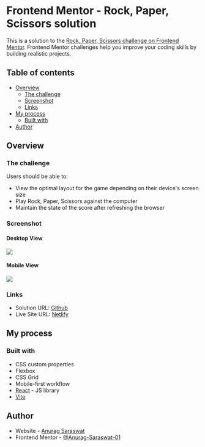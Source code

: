 # Frontend Mentor - Rock, Paper, Scissors solution

This is a solution to the [Rock, Paper, Scissors challenge on Frontend Mentor](https://www.frontendmentor.io/challenges/rock-paper-scissors-game-pTgwgvgH). Frontend Mentor challenges help you improve your coding skills by building realistic projects.

## Table of contents

- [Overview](#overview)
  - [The challenge](#the-challenge)
  - [Screenshot](#screenshot)
  - [Links](#links)
- [My process](#my-process)
  - [Built with](#built-with)
- [Author](#author)

## Overview

### The challenge

Users should be able to:

- View the optimal layout for the game depending on their device's screen size
- Play Rock, Paper, Scissors against the computer
- Maintain the state of the score after refreshing the browser

### Screenshot

#### Desktop View

![](./images/desktop-ss.png.jpg)

#### Mobile View

![](./images/mobile-ss.png.jpg)

### Links

- Solution URL: [Github](https://github.com/Anurag-Saraswat-01/front-end-mentor.github.io/tree/main/rock-paper-scissors-master)
- Live Site URL: [Netlify](https://stellar-snickerdoodle-520413.netlify.app/)

## My process

### Built with

- CSS custom properties
- Flexbox
- CSS Grid
- Mobile-first workflow
- [React](https://reactjs.org/) - JS library
- [Vite](https://vitejs.dev/)

## Author

- Website - [Anurag Saraswat](https://anurag-saraswat-01.github.io/)
- Frontend Mentor - [@Anurag-Saraswat-01](https://www.frontendmentor.io/profile/Anurag-Saraswat-01)
